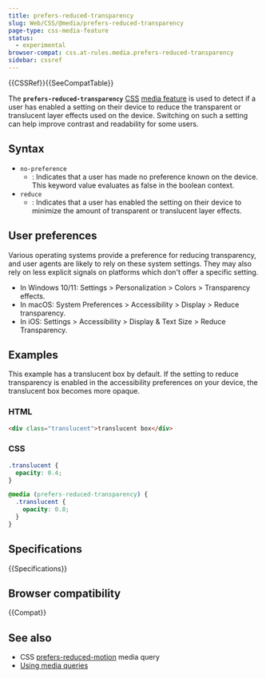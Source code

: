 ```yaml
---
title: prefers-reduced-transparency
slug: Web/CSS/@media/prefers-reduced-transparency
page-type: css-media-feature
status:
  - experimental
browser-compat: css.at-rules.media.prefers-reduced-transparency
sidebar: cssref
---
```


{{CSSRef}}{{SeeCompatTable}}

The **`prefers-reduced-transparency`** [CSS](/en-US/docs/Web/CSS) [media feature](/en-US/docs/Web/CSS/CSS_media_queries/Using_media_queries#media_features) is used to detect if a user has enabled a setting on their device to reduce the transparent or translucent layer effects used on the device. Switching on such a setting can help improve contrast and readability for some users.

## Syntax

- `no-preference`
  - : Indicates that a user has made no preference known on the device. This keyword value evaluates as false in the boolean context.
- `reduce`
  - : Indicates that a user has enabled the setting on their device to minimize the amount of transparent or translucent layer effects.

## User preferences

Various operating systems provide a preference for reducing transparency, and user agents are likely to rely on these system settings.
They may also rely on less explicit signals on platforms which don't offer a specific setting.

- In Windows 10/11: Settings > Personalization > Colors > Transparency effects.
- In macOS: System Preferences > Accessibility > Display > Reduce transparency.
- In iOS: Settings > Accessibility > Display & Text Size > Reduce Transparency.

## Examples

This example has a translucent box by default. If the setting to reduce transparency is enabled in the accessibility preferences on your device, the translucent box becomes more opaque.

### HTML

```html
<div class="translucent">translucent box</div>
```

### CSS

```css
.translucent {
  opacity: 0.4;
}

@media (prefers-reduced-transparency) {
  .translucent {
    opacity: 0.8;
  }
}
```

## Specifications

{{Specifications}}

## Browser compatibility

{{Compat}}

## See also

- CSS [prefers-reduced-motion](/en-US/docs/Web/CSS/@media/prefers-reduced-motion) media query
- [Using media queries](/en-US/docs/Web/CSS/CSS_media_queries/Using_media_queries)
